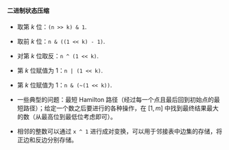 #### 二进制状态压缩

- 取第 $k$ 位：`(n >> k) & 1`.

- 取前 $k$ 位：`n & ((1 << k) - 1)`.

- 对第 $k$ 位取反：`n ^ (1 << k)`.

- 第 $k$ 位赋值为 $1$：`n | (1 << k)`.

- 第 $k$ 位赋值为 $1$：`n & (~(1 << k))`.

- 一些典型的问题：最短 Hamilton 路径（经过每一个点且最后回到初始点的最短路径）；给定一个数之后要进行的各种操作，在 $[1, m]$ 中找到最终结果最大的数（从最高位到最低位考虑即可）。

- 相邻的整数可以通过 `x ^ 1` 进行成对变换，可以用于邻接表中边集的存储，将正边和反边分别存储。